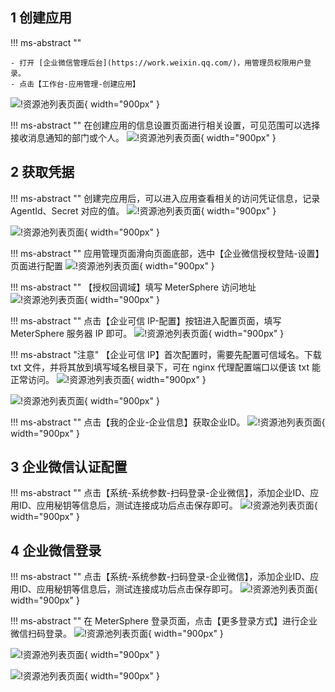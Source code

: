 ## 1 创建应用
!!! ms-abstract ""

    - 打开 [企业微信管理后台](https://work.weixin.qq.com/)，用管理员权限用户登录。
    - 点击【工作台-应用管理-创建应用】
![!资源池列表页面](../../img/X-Pack/single_sign/work_weixin/企业微信应用管理.png){ width="900px" }

!!! ms-abstract ""
    在创建应用的信息设置页面进行相关设置，可见范围可以选择接收消息通知的部门或个人。
![!资源池列表页面](../../img/X-Pack/single_sign/work_weixin/应用程序名称.png){ width="900px" }

## 2 获取凭据
!!! ms-abstract ""
    创建完应用后，可以进入应用查看相关的访问凭证信息，记录 AgentId、Secret 对应的值。
![!资源池列表页面](../../img/X-Pack/single_sign/work_weixin/获取agentId和secret.png){ width="900px" }

![!资源池列表页面](../../img/X-Pack/single_sign/work_weixin/secret下发.png){ width="900px" }

!!! ms-abstract ""
    应用管理页面滑向页面底部，选中【企业微信授权登陆-设置】页面进行配置
![!资源池列表页面](../../img/X-Pack/single_sign/work_weixin/企业微信授权登录.png){ width="900px" }

!!! ms-abstract ""
    【授权回调域】填写 MeterSphere 访问地址
![!资源池列表页面](../../img/X-Pack/single_sign/work_weixin/企业微信回调.png){ width="900px" }

!!! ms-abstract ""
    点击【企业可信 IP-配置】按钮进入配置页面，填写 MeterSphere 服务器 IP 即可。
![!资源池列表页面](../../img/X-Pack/single_sign/work_weixin/配置企业可信IP.png){ width="900px" }

!!! ms-abstract "注意"
    【企业可信 IP】首次配置时，需要先配置可信域名。下载 txt 文件，并将其放到填写域名根目录下，可在 nginx 代理配置端口以便该 txt 能正常访问。
![!资源池列表页面](../../img/X-Pack/single_sign/work_weixin/nginx配置txt.png){ width="900px" }

![!资源池列表页面](../../img/X-Pack/single_sign/work_weixin/可信域名配置.png){ width="900px" }

!!! ms-abstract ""
    点击【我的企业-企业信息】获取企业ID。
![!资源池列表页面](../../img/X-Pack/single_sign/work_weixin/获取企业ID.png){ width="900px" }

## 3 企业微信认证配置
!!! ms-abstract ""
    点击【系统-系统参数-扫码登录-企业微信】，添加企业ID、应用ID、应用秘钥等信息后，测试连接成功后点击保存即可。
![!资源池列表页面](../../img/X-Pack/single_sign/work_weixin/企业微信连接成功.png){ width="900px" }

## 4 企业微信登录
!!! ms-abstract ""
    点击【系统-系统参数-扫码登录-企业微信】，添加企业ID、应用ID、应用秘钥等信息后，测试连接成功后点击保存即可。
![!资源池列表页面](../../img/X-Pack/single_sign/work_weixin/企业微信连接成功.png){ width="900px" }

!!! ms-abstract ""
    在 MeterSphere 登录页面，点击【更多登录方式】进行企业微信扫码登录。
![!资源池列表页面](../../img/X-Pack/single_sign/work_weixin/企业微信登录页面.png){ width="900px" }

![!资源池列表页面](../../img/X-Pack/single_sign/work_weixin/企业微信扫码登录.png){ width="900px" }

![!资源池列表页面](../../img/X-Pack/single_sign/work_weixin/正常登录.png){ width="900px" }
